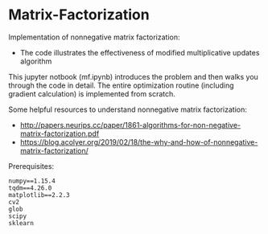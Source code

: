 # Matrix-Factorization
 
Implementation of nonnegative matrix factorization: 
 - The code illustrates the effectiveness of modified multiplicative updates algorithm

This jupyter notbook (mf.ipynb) introduces the problem and then walks you through the code in detail.
The entire optimization routine (including gradient calculation) is implemented from scratch.

Some helpful resources to understand nonnegative matrix factorization:
- http://papers.neurips.cc/paper/1861-algorithms-for-non-negative-matrix-factorization.pdf
- https://blog.acolyer.org/2019/02/18/the-why-and-how-of-nonnegative-matrix-factorization/


Prerequisites:
```
numpy==1.15.4
tqdm==4.26.0
matplotlib==2.2.3
cv2
glob
scipy
sklearn
```

